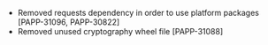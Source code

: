 * Removed requests dependency in order to use platform packages [PAPP-31096, PAPP-30822]
* Removed unused cryptography wheel file [PAPP-31088] 